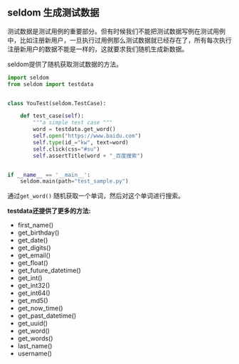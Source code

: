 ## seldom 生成测试数据

测试数据是测试用例的重要部分。但有时候我们不能把测试数据写例在测试用例中，比如注册新用户，一旦执行过用例那么测试数据就已经存在了，所有每次执行注册新用户的数据不能是一样的，这就要求我们随机生成新数据。

seldom提供了随机获取测试数据的方法。

```python
import seldom
from seldom import testdata


class YouTest(seldom.TestCase):

    def test_case(self):
        """a simple test case """
        word = testdata.get_word()
        self.open("https://www.baidu.com")
        self.type(id_="kw", text=word)
        self.click(css="#su")
        self.assertTitle(word + "_百度搜索")


if __name__ == '__main__':
    seldom.main(path="test_sample.py")
```

通过`get_word()` 随机获取一个单词，然后对这个单词进行搜索。

__testdata还提供了更多的方法:__

* first_name()
* get_birthday()
* get_date()
* get_digits()
* get_email()
* get_float()
* get_future_datetime()
* get_int()
* get_int32()
* get_int64()
* get_md5()
* get_now_time()
* get_past_datetime()
* get_uuid()
* get_word()
* get_words()
* last_name()
* username()
